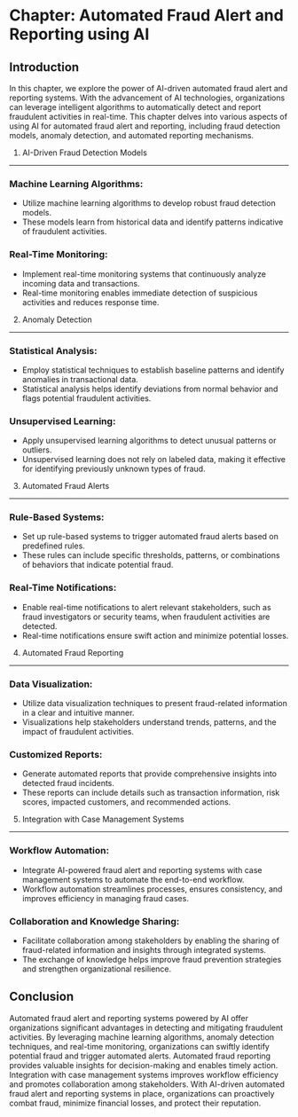 Chapter: Automated Fraud Alert and Reporting using AI
=====================================================

Introduction
------------

In this chapter, we explore the power of AI-driven automated fraud alert and reporting systems. With the advancement of AI technologies, organizations can leverage intelligent algorithms to automatically detect and report fraudulent activities in real-time. This chapter delves into various aspects of using AI for automated fraud alert and reporting, including fraud detection models, anomaly detection, and automated reporting mechanisms.

1. AI-Driven Fraud Detection Models
-----------------------------------

### Machine Learning Algorithms:

* Utilize machine learning algorithms to develop robust fraud detection models.
* These models learn from historical data and identify patterns indicative of fraudulent activities.

### Real-Time Monitoring:

* Implement real-time monitoring systems that continuously analyze incoming data and transactions.
* Real-time monitoring enables immediate detection of suspicious activities and reduces response time.

2. Anomaly Detection
--------------------

### Statistical Analysis:

* Employ statistical techniques to establish baseline patterns and identify anomalies in transactional data.
* Statistical analysis helps identify deviations from normal behavior and flags potential fraudulent activities.

### Unsupervised Learning:

* Apply unsupervised learning algorithms to detect unusual patterns or outliers.
* Unsupervised learning does not rely on labeled data, making it effective for identifying previously unknown types of fraud.

3. Automated Fraud Alerts
-------------------------

### Rule-Based Systems:

* Set up rule-based systems to trigger automated fraud alerts based on predefined rules.
* These rules can include specific thresholds, patterns, or combinations of behaviors that indicate potential fraud.

### Real-Time Notifications:

* Enable real-time notifications to alert relevant stakeholders, such as fraud investigators or security teams, when fraudulent activities are detected.
* Real-time notifications ensure swift action and minimize potential losses.

4. Automated Fraud Reporting
----------------------------

### Data Visualization:

* Utilize data visualization techniques to present fraud-related information in a clear and intuitive manner.
* Visualizations help stakeholders understand trends, patterns, and the impact of fraudulent activities.

### Customized Reports:

* Generate automated reports that provide comprehensive insights into detected fraud incidents.
* These reports can include details such as transaction information, risk scores, impacted customers, and recommended actions.

5. Integration with Case Management Systems
-------------------------------------------

### Workflow Automation:

* Integrate AI-powered fraud alert and reporting systems with case management systems to automate the end-to-end workflow.
* Workflow automation streamlines processes, ensures consistency, and improves efficiency in managing fraud cases.

### Collaboration and Knowledge Sharing:

* Facilitate collaboration among stakeholders by enabling the sharing of fraud-related information and insights through integrated systems.
* The exchange of knowledge helps improve fraud prevention strategies and strengthen organizational resilience.

Conclusion
----------

Automated fraud alert and reporting systems powered by AI offer organizations significant advantages in detecting and mitigating fraudulent activities. By leveraging machine learning algorithms, anomaly detection techniques, and real-time monitoring, organizations can swiftly identify potential fraud and trigger automated alerts. Automated fraud reporting provides valuable insights for decision-making and enables timely action. Integration with case management systems improves workflow efficiency and promotes collaboration among stakeholders. With AI-driven automated fraud alert and reporting systems in place, organizations can proactively combat fraud, minimize financial losses, and protect their reputation.
